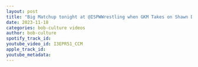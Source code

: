 ```yaml
---
layout: post
title: "Big Matchup tonight at @ISPWWrestling when GKM Takes on Shawn Donavan #prowrestling #indywrestling"
date: 2023-11-18
categories: bob-culture videos
author: bob-culture
spotify_track_id: 
youtube_video_id: I3EPR51_CCM
apple_track_id: 
youtube_metadata: 
---
```

